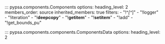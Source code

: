 ::: pypsa.components.Components
    options:
        heading_level: 2
        members_order: source
        inherited_members: true
        filters:
        - "!^_[^_]"
        - "!logger"
        - "!iteration"
        - "!__deepcopy__"
        - "!__getitem__"
        - "!__setitem__"
        - "!add"
        - "!get_bounds_pu"

::: pypsa.components.components.ComponentsData
    options:
        heading_level: 2

